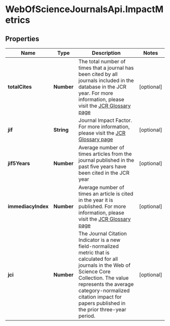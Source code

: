 # WebOfScienceJournalsApi.ImpactMetrics

## Properties

Name | Type | Description | Notes
------------ | ------------- | ------------- | -------------
**totalCites** | **Number** | The total number of times that a journal has been cited by all journals included in the database in the JCR year. For more information, please visit the [JCR Glossary page](http://jcr.help.clarivate.com/Content/glossary.htm#610062182_anchor38) | [optional] 
**jif** | **String** | Journal Impact Factor. For more information, please visit the [JCR Glossary page](http://jcr.help.clarivate.com/Content/glossary.htm#610062182_anchor28) | [optional] 
**jif5Years** | **Number** | Average number of times articles from the journal published in the past five years have been cited in the JCR year | [optional] 
**immediacyIndex** | **Number** | Average number of times an article is cited in the year it is published. For more information, please visit the [JCR Glossary page](http://jcr.help.clarivate.com/Content/glossary.htm#610062182_anchor25) | [optional] 
**jci** | **Number** | The Journal Citation Indicator is a new field-normalized metric that is calculated for all journals in the Web of Science Core Collection. The value represents the average category-normalized citation impact for papers published in the prior three-year period. | [optional] 


